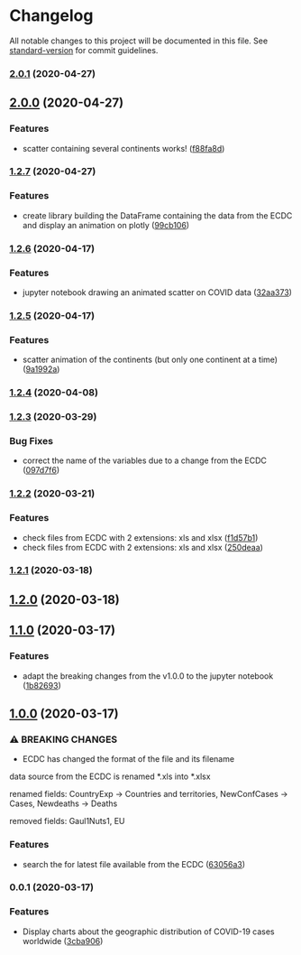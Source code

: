 # Changelog

All notable changes to this project will be documented in this file. See [standard-version](https://github.com/conventional-changelog/standard-version) for commit guidelines.

### [2.0.1](https://github.com/ALT-F1/covid-19/compare/v2.0.0...v2.0.1) (2020-04-27)

## [2.0.0](https://github.com/ALT-F1/covid-19/compare/v1.2.7...v2.0.0) (2020-04-27)


### Features

* scatter containing several continents works! ([f88fa8d](https://github.com/ALT-F1/covid-19/commit/f88fa8ddab465a66b35b2cc6e9cf5c997e3b1649))

### [1.2.7](https://github.com/ALT-F1/covid-19/compare/v1.2.6...v1.2.7) (2020-04-27)


### Features

* create library building the DataFrame containing the data from the ECDC and display an animation on plotly ([99cb106](https://github.com/ALT-F1/covid-19/commit/99cb106fd70d7cb9d738eb58c9e156b7a5e83111))

### [1.2.6](https://github.com/ALT-F1/covid-19/compare/v1.2.5...v1.2.6) (2020-04-17)


### Features

* jupyter notebook drawing an animated scatter on COVID data ([32aa373](https://github.com/ALT-F1/covid-19/commit/32aa3737e3504b62cc4c8723d4b36ed12daf8014))

### [1.2.5](https://github.com/ALT-F1/covid-19/compare/v1.2.4...v1.2.5) (2020-04-17)


### Features

* scatter animation of the continents (but only one continent at a time) ([9a1992a](https://github.com/ALT-F1/covid-19/commit/9a1992adc15986631aa23f2b3371ca4df85c9322))

### [1.2.4](https://github.com/ALT-F1/covid-19/compare/v1.2.3...v1.2.4) (2020-04-08)

### [1.2.3](https://github.com/ALT-F1/covid-19/compare/v1.2.2...v1.2.3) (2020-03-29)


### Bug Fixes

* correct the name of the variables due to a change from the ECDC ([097d7f6](https://github.com/ALT-F1/covid-19/commit/097d7f6a7356362939cda9bd6675ca5619d954e1))

### [1.2.2](https://github.com/ALT-F1/covid-19/compare/v1.2.1...v1.2.2) (2020-03-21)


### Features

* check files from ECDC with 2 extensions: xls and xlsx ([f1d57b1](https://github.com/ALT-F1/covid-19/commit/f1d57b11403757a15aa48281d5dad76dd386b061))
* check files from ECDC with 2 extensions: xls and xlsx ([250deaa](https://github.com/ALT-F1/covid-19/commit/250deaa7f2ac67294b9f3a37308209f64a44cbec))

### [1.2.1](https://github.com/ALT-F1/covid-19/compare/v1.2.0...v1.2.1) (2020-03-18)

## [1.2.0](https://github.com/ALT-F1/covid-19/compare/v1.1.0...v1.2.0) (2020-03-18)

## [1.1.0](https://github.com/ALT-F1/covid-19/compare/v1.0.0...v1.1.0) (2020-03-17)


### Features

* adapt the breaking changes from the v1.0.0 to the jupyter notebook ([1b82693](https://github.com/ALT-F1/covid-19/commit/1b826935174644c1463b8e201e32d30e240866eb))

## [1.0.0](https://github.com/ALT-F1/covid-19/compare/v0.0.1...v1.0.0) (2020-03-17)


### ⚠ BREAKING CHANGES

* ECDC has changed the format of the file and its filename

data source from the ECDC is renamed *.xls into *.xlsx

renamed fields: CountryExp -> Countries and territories, NewConfCases -> Cases, Newdeaths -> Deaths

removed fields: Gaul1Nuts1, EU

### Features

* search the for latest file available from the ECDC ([63056a3](https://github.com/ALT-F1/covid-19/commit/63056a3b367accffabf16a778cdea60a6cfe929f))

### 0.0.1 (2020-03-17)


### Features

* Display charts about the geographic distribution of COVID-19 cases worldwide ([3cba906](https://github.com/ALT-F1/covid-19/commit/3cba9069cdb8aa301939cbd3397bdb886eccbc8c))
